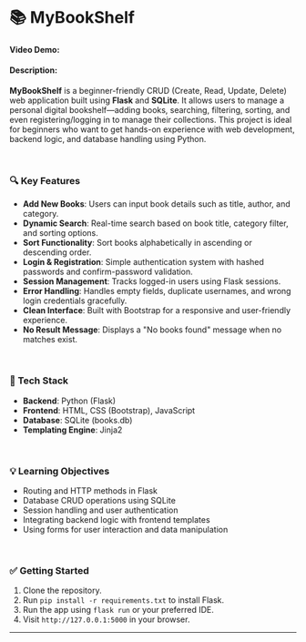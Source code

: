 # 📚 MyBookShelf

#### Video Demo:  <URL HERE>
#### Description:

**MyBookShelf** is a beginner-friendly CRUD (Create, Read, Update, Delete) web application built using **Flask** and **SQLite**. It allows users to manage a personal digital bookshelf—adding books, searching, filtering, sorting, and even registering/logging in to manage their collections. This project is ideal for beginners who want to get hands-on experience with web development, backend logic, and database handling using Python.

<br />

### 🔍 Key Features

* **Add New Books**: Users can input book details such as title, author, and category.
* **Dynamic Search**: Real-time search based on book title, category filter, and sorting options.
* **Sort Functionality**: Sort books alphabetically in ascending or descending order.
* **Login & Registration**: Simple authentication system with hashed passwords and confirm-password validation.
* **Session Management**: Tracks logged-in users using Flask sessions.
* **Error Handling**: Handles empty fields, duplicate usernames, and wrong login credentials gracefully.
* **Clean Interface**: Built with Bootstrap for a responsive and user-friendly experience.
* **No Result Message**: Displays a "No books found" message when no matches exist.

<br />

### 🔧 Tech Stack

* **Backend**: Python (Flask)
* **Frontend**: HTML, CSS (Bootstrap), JavaScript
* **Database**: SQLite (books.db)
* **Templating Engine**: Jinja2

<br />

### 💡 Learning Objectives

* Routing and HTTP methods in Flask
* Database CRUD operations using SQLite
* Session handling and user authentication
* Integrating backend logic with frontend templates
* Using forms for user interaction and data manipulation

<br />

### ✅ Getting Started

1. Clone the repository.
2. Run `pip install -r requirements.txt` to install Flask.
3. Run the app using `flask run` or your preferred IDE.
4. Visit `http://127.0.0.1:5000` in your browser.

---
